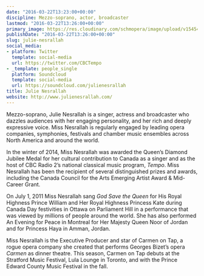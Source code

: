```yaml
---
date: "2016-03-22T13:23:00+00:00"
discipline: Mezzo-soprano, actor, broadcaster
lastmod: "2016-03-22T13:26:00+00:00"
primary_image: https://res.cloudinary.com/schmopera/image/upload/v1545409169/media/webhook-uploads/1458653171480/2016-03-22---Julie-Nesrallah.jpg.jpg
publishDate: "2016-03-22T13:26:00+00:00"
slug: julie-nesrallah
social_media:
- platform: Twitter
  template: social-media
  url: https://twitter.com/CBCTempo
- _template: people_single
  platform: Soundcloud
  template: social-media
  url: https://soundcloud.com/julienesrallah
title: Julie Nesrallah
website: http://www.julienesrallah.com/
---
```


Mezzo-soprano, Julie Nesrallah is a singer, actress and broadcaster who dazzles audiences with her engaging personality, and her rich and deeply expressive voice. Miss Nesrallah is regularly engaged by leading opera companies, symphonies, festivals and chamber music ensembles across North America and around the world.

In the winter of 2014, Miss Nesrallah was awarded the Queen’s Diamond Jubilee Medal for her cultural contribution to Canada as a singer and as the host of CBC Radio 2’s national classical music program, *Tempo*. Miss Nesrallah has been the recipient of several distinguished prizes and awards, including the Canada Council for the Arts Emerging Artist Award & Mid-Career Grant.

On July 1, 2011 Miss Nesrallah sang *God Save the Queen* for His Royal Highness Prince William and Her Royal Highness Princess Kate during Canada Day festivities in Ottawa on Parliament Hill in a performance that was viewed by millions of people around the world. She has also performed An Evening for Peace in Montreal for Her Majesty Queen Noor of Jordan and for Princess Haya in Amman, Jordan.

Miss Nesrallah is the Executive Producer and star of Carmen on Tap, a rogue opera company she created that performs Georges Bizet’s opera *Carmen* as dinner theatre. This season, Carmen on Tap debuts at the Stratford Music Festival, Lula Lounge in Toronto, and with the Prince Edward County Music Festival in the fall.
